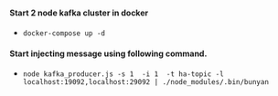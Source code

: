 #### Start 2 node kafka cluster in docker
- `docker-compose up -d`
#### Start injecting message using following command.
- `node kafka_producer.js -s 1  -i 1  -t ha-topic -l localhost:19092,localhost:29092 | ./node_modules/.bin/bunyan`
